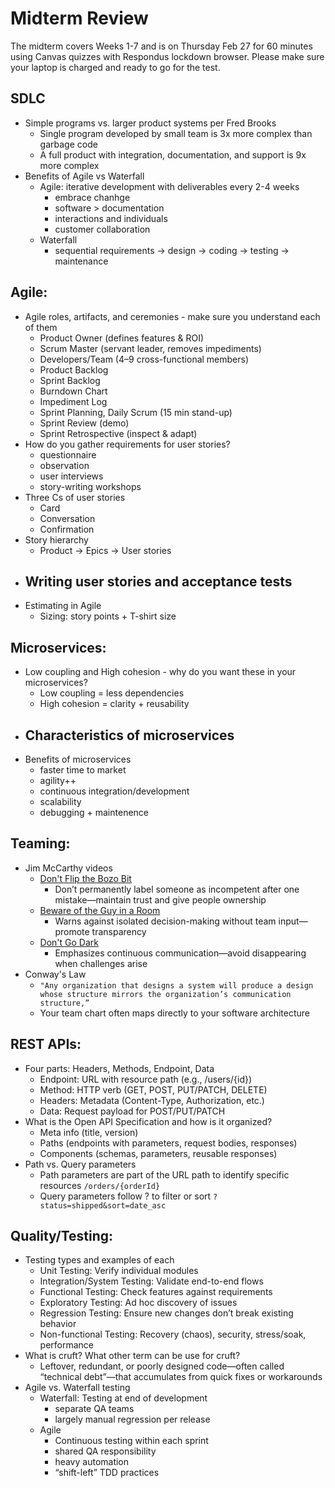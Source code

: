 # Midterm Review

The midterm covers Weeks 1-7 and is on Thursday Feb 27 for 60 minutes using Canvas quizzes with Respondus lockdown browser.  Please make sure your laptop is charged and ready to go for the test. 



## SDLC
- Simple programs vs. larger product systems per Fred Brooks	
	- Single program developed by small team is 3x more complex than garbage code
	- A full product with integration, documentation, and support is 9x more complex
- Benefits of Agile vs Waterfall
	- Agile: iterative development with deliverables every 2-4 weeks
		- embrace chanhge
		- software > documentation
		- interactions and individuals
		- customer collaboration
	- Waterfall
		- sequential requirements → design → coding → testing → maintenance

## Agile:
- Agile roles, artifacts, and ceremonies - make sure you understand each of them
	- Product Owner (defines features & ROI)
	- Scrum Master (servant leader, removes impediments)
	- Developers/Team (4–9 cross-functional members)
	- Product Backlog
	- Sprint Backlog
	- Burndown Chart
	- Impediment Log 
	- Sprint Planning, Daily Scrum (15 min stand-up)
	- Sprint Review (demo)
	- Sprint Retrospective (inspect & adapt)
- How do you gather requirements for user stories?
	- questionnaire
	- observation
	- user interviews
	- story-writing workshops
- Three Cs of user stories
	- Card
	- Conversation
	- Confirmation
- Story hierarchy
	- Product -> Epics -> User stories
- Writing user stories and acceptance tests
	- 
- Estimating in Agile 
	- Sizing: story points + T-shirt size

## Microservices:
- Low coupling and High cohesion - why do you want these in your microservices?
	- Low coupling = less dependencies
	- High cohesion = clarity + reusability
- Characteristics of microservices
	- 
- Benefits of microservices
	- faster time to market
	- agility++
	- continuous integration/development
	- scalability
	- debugging + maintenence

## Teaming:
- Jim McCarthy videos 
	- [Don't Flip the Bozo Bit][1]
		- Don’t permanently label someone as incompetent after one mistake—maintain trust and give people ownership
	- [Beware of the Guy in a Room][2]
		- Warns against isolated decision-making without team input—promote transparency
	- [Don't Go Dark][3]
		- Emphasizes continuous communication—avoid disappearing when challenges arise
- Conway's Law
	- `"Any organization that designs a system will produce a design whose structure mirrors the organization’s communication structure,”`
	- Your team chart often maps directly to your software architecture
 
## REST APIs:
- Four parts: Headers, Methods, Endpoint, Data
	- Endpoint: URL with resource path (e.g., /users/{id})
	- Method: HTTP verb (GET, POST, PUT/PATCH, DELETE)
	- Headers: Metadata (Content-Type, Authorization, etc.)
	- Data: Request payload for POST/PUT/PATCH
- What is the Open API Specification and how is it organized?
	- Meta info (title, version)
	- Paths (endpoints with parameters, request bodies, responses)
	- Components (schemas, parameters, reusable responses) 
- Path vs. Query parameters
	- Path parameters are part of the URL path to identify specific resources 
		`/orders/{orderId}`
	- Query parameters follow ? to filter or sort 
		`?status=shipped&sort=date_asc`

## Quality/Testing:
- Testing types and examples of each
	- Unit Testing: Verify individual modules
	- Integration/System Testing: Validate end-to-end flows
	- Functional Testing: Check features against requirements
	- Exploratory Testing: Ad hoc discovery of issues
	- Regression Testing: Ensure new changes don’t break existing behavior
	- Non-functional Testing: Recovery (chaos), security, stress/soak, performance
- What is cruft? What other term can be use for cruft?
	- Leftover, redundant, or poorly designed code—often called “technical debt”—that accumulates from quick fixes or workarounds
- Agile vs. Waterfall testing
	- Waterfall: Testing at end of development
		- separate QA teams
		- largely manual regression per release
	- Agile	
		- Continuous testing within each sprint
		- shared QA responsibility
		- heavy automation
		- “shift-left” TDD practices

[1]: https://youtu.be/QSKLm8E6KyE
[2]: https://youtu.be/oY6BCHqEbyc
[3]: https://youtu.be/9OJ9hplU8XA